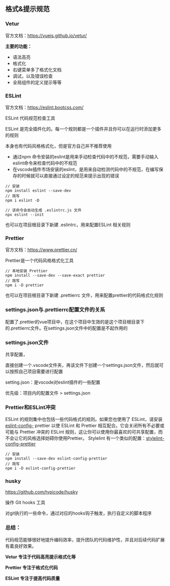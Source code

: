 ## 格式&提示规范



### Vetur

官方文档：https://vuejs.github.io/vetur/

**主要的功能：**

- 语法高亮
- 格式化
- 右键菜单多了格式化文档
- 调试，以及错误检查
- 全局组件的定义提示等等



### ESLint

官方文档：https://eslint.bootcss.com/

ESLint 代码规范检查工具

ESLint 是完全插件化的。每一个规则都是一个插件并且你可以在运行时添加更多的规则

本身也有代码风格格式化，但是官方自己并不推荐使用

- 通过npm 命令安装的eslint是用来手动检查代码中的不规范，需要手动输入eslint命令来检查代码中的不规范
- 在vscode插件市场安装的eslint，是用来自动检测代码中的不规范，在编写保存的时候就可以直接通过设定的规范来提示出现的错误



```
// 安装
npm install eslint --save-dev
// 简写
npm i eslint -D

// 该命令会自动生成 .eslintrc.js 文件
npx eslint --init 
```

也可以在项目根目录下新建 .eslintrc，用来配置ESLint 相关规则



### Prettier

官方文档：https://www.prettier.cn/

Prettier是一个代码风格格式化工具

```
// 本地安装 Prettier
npm install --save-dev --save-exact prettier
// 简写
npm i -D prettier 
```

也可以在项目根目录下新建 .prettierrc 文件，用来配置prettier的代码格式化规则



### settings.json与.prettierrc配置文件的关系

配置了.prettier的vue项目中，在这个项目中生效的是这个项目根目录下的.prettierrc文件。在settings.json文件中的配置是不起作用的



### settings.json文件

共享配置，

直接创建一个.vscode文件夹，再该文件下创建一个settings.json文件，然后就可以按照自己项目需要进行配置

setting.json：是vscode对eslint插件的一些配置



优先级：项目内的配置文件 > settings.json



### Prettier和ESLint冲突

ESLint 的规则集中也包括一些代码格式的规则。如果您也使用了 ESLint，请安装[eslint-config-](https://github.com/prettier/eslint-config-prettier#installation) prettier 以使 ESLint 和 Prettier 相互配合。它会关闭所有不必要或可能与 Prettier 冲突的 ESLint 规则，这让你可以使用你最喜欢的可共享配置，而不会让它的风格选择妨碍你使用Prettier。 Stylelint 有一个类似的配置：[stylelint-config-prettier](https://github.com/prettier/stylelint-config-prettier)

```
// 安装
npm install --save-dev eslint-config-prettier
// 简写
npm i -D eslint-config-prettier
```





### husky

https://github.com/typicode/husky

操作 Git hooks 工具

对git执行的一些命令，通过对应的hooks钩子触发，执行自定义的脚本程序





### 总结：

代码规范能够很好地提升编码效率，提升团队的代码维护性，并且对后续代码扩展有着良好效果。



**Vetur 专注于代码高亮提示格式化等**

**Prettier 专注于格式化代码**

**ESLint 专注于提高代码质量**

